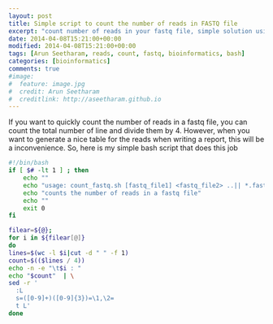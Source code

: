 ```yaml
---
layout: post
title: Simple script to count the number of reads in FASTQ file
excerpt: "count number of reads in your fastq file, simple solution using only bash!"
date: 2014-04-08T15:21:00+00:00
modified: 2014-04-08T15:21:00+00:00
tags: [Arun Seetharam, reads, count, fastq, bioinformatics, bash]
categories: [bioinformatics]
comments: true
#image:
#  feature: image.jpg
#  credit: Arun Seetharam
#  creditlink: http://aseetharam.github.io
---
```


If you want to quickly count the number of reads in a fastq file, you can count the total number of line and divide them by 4. However, when you want to generate a nice table for the reads when writing a report, this will be a inconvenience. So, here is my simple bash script that does this job

```bash
#!/bin/bash
if [ $# -lt 1 ] ; then
	echo ""
	echo "usage: count_fastq.sh [fastq_file1] <fastq_file2> ..|| *.fastq"
	echo "counts the number of reads in a fastq file"
	echo ""
	exit 0
fi

filear=${@};
for i in ${filear[@]}
do
lines=$(wc -l $i|cut -d " " -f 1)
count=$(($lines / 4))
echo -n -e "\t$i : "
echo "$count"  | \
sed -r '
  :L
  s=([0-9]+)([0-9]{3})=\1,\2=
  t L'
done
```
